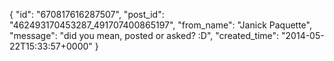  {
   "id": "670817616287507",
   "post_id": "462493170453287_491707400865197",
   "from_name": "Janick Paquette",
   "message": "did you mean, posted or asked?  :D",
   "created_time": "2014-05-22T15:33:57+0000"
 }
